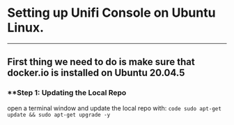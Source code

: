 # **Setting up Unifi Console on Ubuntu Linux.**

---

## First thing we need to do is make sure that docker.io is installed on Ubuntu 20.04.5

### **Step 1: Updating the Local Repo
open a terminal window and update the local repo with:
`code sudo apt-get update && sudo apt-get upgrade -y`